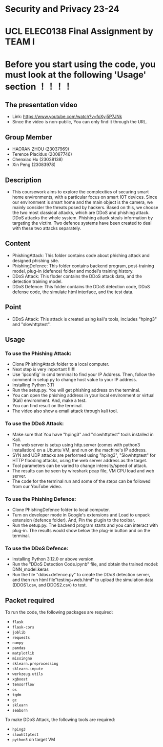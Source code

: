 # Security and Privacy 23-24

# UCL ELEC0138 Final Assignment by TEAM I

# Before you start using the code, you must look at the following 'Usage' section ！！！！

## The presentation video 

- Link: https://www.youtube.com/watch?v=foXyj5P7JNk
- Since the video is non-public, You can only find it through the URL.

## Group Member

- HAORAN ZHOU (23037969)
- Terence Placidus (20087746)
- Chenxiao Hu (23038138)
- Xin Peng (23083978)

## Description

- This coursework aims to explore the complexities of securing smart home environments, with a particular focus on smart IOT devices. Since our environment is smart home and the main object is the camera, we mainly consider the threats posed by hackers. Based on this, we choose the two most classical attacks, which are DDoS and phishing attack. DDoS attacks the whole system. Phishing attack steals information by targeting the victim. Two defence systems have been created to deal with these two attacks separately.

## Content

- PhishingAttack: This folder contains code about phishing attack and designed phishing site.
- PhishingDefence: This folder contains backend program, post-training model, plug-in (defence) folder and model's training history.
- DDoS Attack: This floder contains the DDoS attack data, and the detection training model.
- DDoS Defence: This folder contains the DDoS detection code, DDoS defense code, the simulate html interface, and the test data.

## Point

- DDoS Attack: This attack is created using kali's tools, includes "hping3" and "slowhttptest".

## Usage

### To use the Phishing Attack:
- Clone PhishingAttack folder to a local computer.
- Next step is very important !!!!!!
- Use 'ipconfig' in cmd terminal to find your IP Address. Then, follow the comment in setup.py to change host value to your IP address.
- Installing Python 3.11
- Run the setup.py. You will get phishing address on the terminal. 
- You can open the phishing address in your local environment or virtual (Kali) environment. And, make a test.
- You can find result on the terminal.
- The video also show a email attack through kali tool.

### To use the DDoS Attack:
- Make sure that You have "hping3" and "slowhttptest" tools installed in Kali.
- The web server is setup using http.server (comes with python3 installation) on a Ubuntu VM, and run on the machine's IP address.
- SYN and UDP attacks are performed using "hping3", "Slowhttptest" for HTTP flooding attacks, using the web server address as the target.
- Tool parameters can be varied to change intensity/speed of attack.
- The results can be seen by wireshark pcap file, VM CPU load and web server.
- The code for the terminal run and some of the steps can be followed from our YouTube video.

### To use the Phishing Defence:
- Clone PhishingDefence folder to local computer.
- Turn on developer mode in Google's extensions and Load to unpack extension (defence folder). And, Pin the plugin to the toolbar.
- Run the setup.py. The backend program starts and you can interact with plug-in. The results would show below the plug-in button and on the terminal.

### To use the DDoS Defence:
- Installing Python 3.12.0 or above version.
- Run the "DDoS Detection Code.ipynb" file, and obtain the trained model: DNN_model.keras
- Run the file "ddos+defence.py" to create the DDoS detection server, and then run html file"testing+web.html" to upload the simulation data (DDOS1.csv, and DDOS2.csv) to test. 

## Packet required
To run the code, the following packages are required:
- `flask`
- `flask-cors`
- `joblib`
- `requests`
- `numpy`
- `pandas`
- `matplotlib`
- `missingno`
- `sklearn.preprocessing`
- `sklearn.impute`
- `werkzeug.utils`
- `xgboost`
- `tensorflow`
- `os`
- `tqdm`
- `gc`
- `sklearn`
- `seaborn`

To make DDoS Attack, the following tools are required:
- `hping3`
- `slowhttptest`
- `python3` on target VM